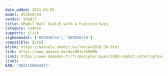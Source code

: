 ```yaml
---
date_added: 2021-03-01
model: AV2010/34
vendor: SMaBiT
title: SMaBiT Wall Switch with 4 Function Keys
category: remote
supports: click
zigbeemodel: ['AV2010/34', '902010/14']
compatible: [z2m]
mlink: https://manuals.smabit.eu/len/av2010_34.html
link: https://www.amazon.de/dp/B01LX5R8RN
link2: https://www.domadoo.fr/fr/peripheriques/5568-smabit-interrupteur-mural-zigbee-avec-piles-8021156061037.html
link3: 
EAN: '8021156061037'
---
```

